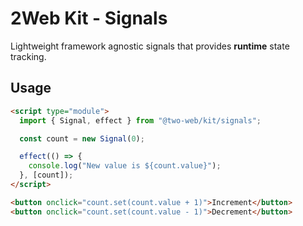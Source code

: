 # 2Web Kit - Signals

Lightweight framework agnostic signals that provides **runtime** state tracking.

## Usage

```html
<script type="module">
  import { Signal, effect } from "@two-web/kit/signals";

  const count = new Signal(0);

  effect(() => {
    console.log("New value is ${count.value}");
  }, [count]);
</script>

<button onclick="count.set(count.value + 1)">Increment</button>
<button onclick="count.set(count.value - 1)">Decrement</button>
```

